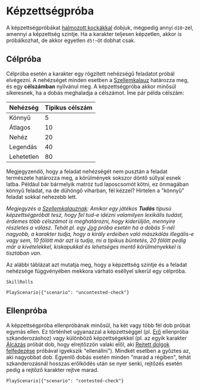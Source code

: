 # Képzettségpróba

A képzettségpróbákat [halmozott kockákkal](rule:exploding_dice) dobjuk, mégpedig annyi `d10`-zel, amennyi a képzettség szintje. Ha a karakter teljesen képzetlen, akkor is próbálkozhat, de akkor egyetlen `d5!`-öt dobhat csak.

## Célpróba

Célpróba esetén a karakter egy rögzített nehézségű feladatot próbál elvégezni. A nehézséget minden esetben a [Szellemkalauz](world:concepts:spirit_guide) határozza meg, és egy **célszámban** nyilvánul meg. A képzettségpróba akkor minősül sikeresnek, ha a dobás meghaladja a célszámot. Íme pár példa célszám:

| Nehézség | Tipikus célszám |
| :- | :- |
| Könnyű | 5 |
| Átlagos | 10 |
| Nehéz | 20 |
| Legendás | 40 |
| Lehetetlen | 80 |

Megjegyzendő, hogy a feladat nehézségét nem pusztán a feladat természete határozza meg, a körülmények sokszor döntő súllyal esnek latba. Például bár bármelyik matróz tud laposcsomót kötni, ez önmagában könnyű feladat, na de dühöngő viharban, fél kézzel? Hirtelen a "könnyű" feladat sokkal nehezebb lett.

*Megjegyzés a [Szellemkalauznak](world:concepts:spirit_guide): Amikor egy játékos **Tudás** típusú képzettségpróbát tesz, hogy fel tud-e idézni valamilyen lexikális tudást, érdemes több célszámot is meghatározni, hogy kiderüljön, mennyire részletes a válasz. Tehát pl. egy [Jog](skill:law) próba esetén ha a dobás 5-nél nagyobb, a karakter tudja, hogy a király erdeiben való mászkálás illegális-e vagy sem, 10 fölött már azt is tudja, mi a tipikus büntetés, 20 fölött pedig már a kivételekkel, kiskapukkal és lehetséges mentő körülményekkel is tisztában van.* 

Az alábbi táblázat azt mutatja meg, hogy a képzettség szintje és a feladat nehézsége függvényében mekkora várható eséllyel sikerül egy célpróba.

`SkillRolls`

`PlayScenario|{"scenario": "uncontested-check"}`

## Ellenpróba

A képzettségpróba ellenpróbának minősül, ha két vagy több fél dob próbát egymás ellen. Ez történhet ugyanazzal a képzettséggel (pl. [Erő](skill:strength) ellenpróba szkanderozáshoz) vagy különböző képzettségekkel (pl. az egyik karakter [Álcázás](skill:camouflage) próbát dob, hogy elrejtőzzön valaki elől, aki [Rejtett dolgok felfedezése](skill:spot_hidden) próbával igyekszik "ellenállni"). Mindkét esetben a győztes az, aki nagyobbat dob. Egyenlő dobás esetén minden "marad a régiben", tehát szkanderozásnál hosszas erőlködés után se nyer senki, rejtőzés esetén pedig a rejtőző karakter rejtve marad.

`PlayScenario|{"scenario": "contested-check"}`
